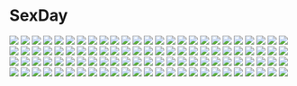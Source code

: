 # SexDay
![](https://konachan.com/jpeg/41faee62a41626dc19670751bc240d52/Konachan.com%20-%20279658%20bikini%20breasts%20brown_eyes%20brown_hair%20cleavage%20idolmaster%20idolmaster_shiny_colors%20necklace%20rangen%20sonoda_chiyoko%20swimsuit%20twintails%20white.jpg)
![](https://konachan.com/jpeg/bc91447a0f983dfc1a7bf8a78d72a3aa/Konachan.com%20-%20258786%202girls%20ass%20blush%20breasts%20cum%20dress%20futanari%20jotti%20kiss%20nipples%20no_bra%20nopan%20original%20panties%20penis%20ponytail%20pussy%20red_eyes%20sex%20signed%20underwear.jpg)
![](https://konachan.com/jpeg/6f2967b56c5e432dbd5ccc9005edf281/Konachan.com%20-%20128836%20blush%20breasts%20green_eyes%20long_hair%20mitha%20nanawind%20nipples%20nude%20red_hair%20takasaki_honoka%20wet%20yuyukana.jpg)
![](https://konachan.com/image/bd2726763b2039add9cb6a0e3370421a/Konachan.com%20-%2011906%20animal_ears%20catgirl%20mikeou%20pink_chuchu%20skirt.jpg)
![](https://konachan.com/image/8180b5c791531a230c7e6fcbe337489d/Konachan.com%20-%20181258%20breasts%20cameltoe%20censored%20futanari%20nipples%20open_shirt%20original%20panties%20penis%20sakakidani%20school_uniform%20s_kanojo%20thighhighs%20twintails%20underwear%20wink.jpg)
![](https://konachan.com/jpeg/6c6502227f654e0cbe8a12853348d3ea/Konachan.com%20-%20291053%20blush%20breasts%20cleo_%28king%27s_raid%29%20king%27s_raid%20long_hair%20nipples%20penis%20purple_eyes%20pussy%20red_hair%20sex%20shokut-zz%20torn_clothes%20uncensored.jpg)
![](https://konachan.com/image/62fd5415018855cd24d1ca175e75a910/Konachan.com%20-%2037664%20blue_eyes%20bow%20green_hair%20hakurei_reimu%20japanese_clothes%20long_hair%20miko%20shino_%28eefy%29%20touhou.jpg)
![](https://konachan.com/image/7bc14efaa00d0d405e0882f6875b73b5/Konachan.com%20-%20267413%202girls%20boots%20bow%20cat_smile%20food%20green_hair%20hat%20kashuu_%28b-q%29%20kazami_yuuka%20medicine_melancholy%20ribbons%20short_hair%20skirt%20touhou.jpg)
![](https://konachan.com/image/dceb9f0c1bfa312720be4015a2ec5c00/Konachan.com%20-%20203777%20ajishio%20ass%20ayase_eri%20black_hair%20blonde_hair%20blue_eyes%20breasts%20flat_chest%20green_eyes%20nipples%20nude%20purple_hair%20red_eyes%20red_hair%20yazawa_nico%20yuri.jpg)
![](https://konachan.com/image/083d20a7dbefafb557edcc6d6a21bb14/Konachan.com%20-%20132474%20blue_hair%20breasts%20cleavage%20feathers%20long_hair%20original%20paparins%20red_eyes%20ribbons%20thighhighs%20torn_clothes%20weapon.jpg)
![](https://konachan.com/jpeg/dd2aa07a8ca3787d4335c2b0525bbc1e/Konachan.com%20-%2096141%20kousaka_kirino%20ore_no_imouto_ga_konna_ni_kawaii_wake_ga_nai%20vector.jpg)
![](https://konachan.com/jpeg/dd3ec951edfd1f32d92e905f11d17ce0/Konachan.com%20-%20263798%20black_hair%20bra%20braids%20cameltoe%20game_cg%20kobuichi%20long_hair%20mirror%20navel%20nijouin_hazuki%20panties%20purple_eyes%20reflection%20riddle_joker%20underwear%20yuzusoft.jpg)
![](https://konachan.com/image/a5c06daa4faca96b06390f00175c6f1b/Konachan.com%20-%2031468%20breasts%20censored%20favorite%20game_cg%20happy_margaret%21%20kokonoka%20nipples%20penis%20pussy%20sex%20shirt_lift.jpg)
![](https://konachan.com/image/cb57f0f3e4976cf96893391d119fbcb0/Konachan.com%20-%20205144%202girls%20apron%20ayase_eri%20bed%20blue_eyes%20blue_hair%20blush%20breasts%20choker%20gloves%20headband%20maid%20nipples%20no_bra%20nopan%20panties%20ponytail%20underwear%20yuri.jpg)
![](https://konachan.com/image/76454436ad3a49cb396ba4147778c8ee/Konachan.com%20-%2039440%20blue_eyes%20blue_hair%20boots%20computer%20guitar%20hatsune_miku%20headphones%20huke%20instrument%20long_hair%20skirt%20twintails%20vocaloid.jpg)
![](https://konachan.com/image/e984e001ac5c214257a7dac7f8c529f3/Konachan.com%20-%20300811%20846-gou%20artoria_pendragon_%28all%29%20artoria_pendragon_%28lancer%29%20ass%20blush%20breasts%20cleavage%20elbow_gloves%20fate_grand_order%20fate_%28series%29%20gloves%20thighhighs.jpg)
![](https://konachan.com/image/115b06876d26534c8594f143d93b7c46/Konachan.com%20-%2079535%20guitar%20instrument%20kirisame_marisa%20polychromatic%20sakurai_mizuki%20touhou%20witch.jpg)
![](https://konachan.com/jpeg/ac432bfbe28f4b416bac8bfbf585785d/Konachan.com%20-%20154447%202girls%20bikini%20black_hair%20blonde_hair%20blue_eyes%20blush%20butterfly%20clouds%20hewsack%20long_hair%20mikazuki_yozora%20purple_eyes%20short_hair%20sky%20swimsuit.jpg)
![](https://konachan.com/image/be4eaa751436ed38fbce622eef05f9f3/Konachan.com%20-%20230128%20blonde_hair%20breasts%20car%20cleavage%20clouds%20drink%20food%20green_eyes%20original%20panties%20short_hair%20signed%20sky%20throtem%20underwear.jpg)
![](https://konachan.com/jpeg/37176425d89fabd12dda14fe4f440461/Konachan.com%20-%20298471%20aqua_eyes%20blush%20bon_%28bonbon315%29%20brown_hair%20japanese_clothes%20original%20short_hair%20white%20yukata.jpg)
![](https://konachan.com/jpeg/65529be320b324962b540e11e9ed72d0/Konachan.com%20-%20210819%202girls%20aqua_eyes%20blonde_hair%20blue_hair%20hatsune_miku%20long_hair%20seeu%20stars%20tagme_%28artist%29%20vocaloid.jpg)
![](https://konachan.com/image/bcb969c2403a75d2270efa9b1780e147/Konachan.com%20-%2027731%20hatsune_miku%20vocaloid.jpg)
![](https://konachan.com/jpeg/874f8ac89efdb19c7fa4140ad07cfee7/Konachan.com%20-%20212622%202girls%20aliasing%20anthropomorphism%20blonde_hair%20blue_eyes%20blush%20brown_eyes%20brown_hair%20fang%20loli%20long_hair%20ribbons%20skirt%20swimsuit%20tan_lines%20white%20wink.jpg)
![](https://konachan.com/jpeg/f5bd1ba475c0515c556076f7c073e581/Konachan.com%20-%20211348%20breasts%20game_cg%20komori_kei%20long_hair%20navel%20nipples%20open_shirt%20penis%20pubic_hair%20pussy%20ricotta%20sex%20spread_legs%20thighhighs%20uncensored%20walkure_romanze.jpg)
![](https://konachan.com/jpeg/e57630235424064757bbc1b880d991a2/Konachan.com%20-%20100408%20black_hair%20blue_eyes%20blush%20bra%20breasts%20cleavage%20game_cg%20hulotte%20ikegami_akane%20long_hair%20navel%20open_shirt%20thighhighs%20underwear%20with_ribbon.jpg)
![](https://konachan.com/image/9ac8227bb229fc71181ec7d31d856411/Konachan.com%20-%20144649%20ankon%20bow%20dress%20feathers%20flowers%20goth-loli%20gray_hair%20jpeg_artifacts%20lolita_fashion%20long_hair%20pink_eyes%20ribbons%20rose%20rozen_maiden%20suigintou%20wings.jpg)
![](https://konachan.com/image/61c1d0bb2697964a606abc2f8db198ff/Konachan.com%20-%20268211%20apron%20barefoot%20bow%20braids%20cirno%20fairy%20flowers%20gray_hair%20hat%20miko%20petals%20ponytail%20rafael-m%20red_eyes%20sarashi%20touhou%20umbrella%20underwear%20witch%20witch_hat.jpg)
![](https://konachan.com/image/2bab6f019aa37be747e0a5e0d8642dcc/Konachan.com%20-%2061189%20artoria_pendragon_%28all%29%20fate_%28series%29%20fate_stay_night%20kiba_satoshi%20saber%20signed%20tohsaka_rin.jpg)
![](https://konachan.com/image/1a2a35f59bb912a1a2c7bc3c81ecbbe4/Konachan.com%20-%20176397%20aonuma_shun%20numahito%20shin_sekai_yori.jpg)
![](https://konachan.com/image/73eadd0413c26f8a6b6a38fee179adbd/Konachan.com%20-%207892%20animal_ears%20blush%20catbell%20catgirl%20long_hair%20patchouli_knowledge%20pink%20pink_hair%20purple_eyes%20ribbons%20thighhighs%20touhou.jpg)
![](https://konachan.com/jpeg/c647c90473b448631755ade894c7269b/Konachan.com%20-%20239154%20blush%20braids%20breasts%20bubbles%20cropped%20green_eyes%20kyouya_kakehi%20long_hair%20original%20see_through%20underwater%20water.jpg)
![](https://konachan.com/image/f481a868413f3acd94033f87056a79b3/Konachan.com%20-%20134228%20colonello%20fon%20group%20katekyou_hitman_reborn%20lal_mirch%20male%20reborn%20skull_%28reborn%29%20verde%20viper%20yuni.jpg)
![](https://konachan.com/image/22b2c5abd5cac6d84aa68d1a58c693d3/Konachan.com%20-%20128982%20blue_hair%20chinese_clothes%20chinese_dress%20elbow_gloves%20flowers%20food%20fruit%20gloves%20hat%20ichiyan%20long_hair%20red_eyes%20skirt%20sword%20touhou%20weapon.jpg)
![](https://konachan.com/image/814849ce1935c09d1a1fab6821268ffc/Konachan.com%20-%20100028%20aozaki_aoko%20drink%20hat%20koyama_hirokazu%20kuonji_alice%20mahou_tsukai_no_yoru%20scarf%20shizuki_soujuurou.jpg)
![](https://konachan.com/jpeg/8a44455b17d9a063e1c52cc7536adf82/Konachan.com%20-%20235467%20aliasing%20animal%20bird%20building%20dress%20feathers%20hinanawi_tenshi%20long_hair%20purple_hair%20red_eyes%20ryosios%20sword%20touhou%20weapon.jpg)
![](https://konachan.com/jpeg/f0d131be9f7376a1f01610c71a918c9d/Konachan.com%20-%20220884%20barefoot%20brown_eyes%20brown_hair%20drink%20gray%20long_hair%20school_uniform%20stockings%20suisen%20tagme_%28artist%29%20third-party_edit%20tie%20waifu2x%20white.jpg)
![](https://konachan.com/jpeg/3c15669891d87ccb3992615f98b186ba/Konachan.com%20-%2034766%20harukazedori_ni_tomarigi_wo%20momotani_harune%20tagme%20tsurugi_hagane.jpg)
![](https://konachan.com/jpeg/fd06d6708682c37beb7641a44247e95f/Konachan.com%20-%20164181%20anus%20breasts%20censored%20dominance%20game_cg%20long_hair%20nipples%20nude%20pussy%20sei_shoujo%20tagme_%28character%29%20wet%20white_hair.jpg)
![](https://konachan.com/image/d639a777c028e967a0e472ff52459169/Konachan.com%20-%20280948%20breasts%20brown_eyes%20brown_hair%20building%20city%20cleavage%20dress%20gloves%20gray_hair%20group%20horns%20long_hair%20original%20pantyhose%20sketch%20skirt%20swd3e2%20watermark.jpg)
![](https://konachan.com/jpeg/45c3c4b5e540c238d0b0100e632a42de/Konachan.com%20-%20226157%202girls%20aqua_eyes%20blush%20gloves%20hat%20hoto_cocoa%20izumi_yuhina%20kafuu_chino%20long_hair%20orange_hair%20purple_eyes%20scarf%20tippy_%28gochiusa%29%20white_hair%20wink.jpg)
![](https://konachan.com/jpeg/45036c49b2c9f802f5af46ce608a109b/Konachan.com%20-%20275726%20asahikawa_hiyori%20bow%20braids%20christmas%20flowers%20gray_eyes%20gray_hair%20hat%20original%20ribbons%20scarf%20short_hair%20skirt%20stars%20waifu2x.jpg)
![](https://konachan.com/image/4f97f6b7fd8198198633683b6f5db3b2/Konachan.com%20-%2037580%20guitar%20instrument%20nia_teppelin%20tengen_toppa_gurren_lagann.jpg)
![](https://konachan.com/image/99ed495d644a889af58c5afb0086bfac/Konachan.com%20-%20209405%20all_male%20blood%20chain%20kaneki_ken%20liang_xing%20male%20mask%20red_eyes%20short_hair%20tokyo_ghoul%20white_hair.jpg)
![](https://konachan.com/image/e9432f0e622a337c4ca629d959c7e7c4/Konachan.com%20-%20243257%20anthropomorphism%20aqua_eyes%20breast_hold%20breasts%20bubbles%20kantai_collection%20natsu97%20navel%20panties%20see_through%20short_hair%20underwear%20wet%20white_hair.jpg)
![](https://konachan.com/jpeg/44355f4de85944eb6e9ddd1da94ce3a1/Konachan.com%20-%20213914%20amatsutsumi%20brown_eyes%20brown_hair%20japanese_clothes%20long_hair%20magic%20miko%20purple_software%20shrine%20socks%20tsukimori_hiro%20watermark.jpg)
![](https://konachan.com/image/58c049edde4fcf04b040a34f340ad60e/Konachan.com%20-%2079997%20hatsune_miku%20twintails%20vocaloid.jpg)
![](https://konachan.com/image/e7d1c1f26c50880d03677744868ce208/Konachan.com%20-%2026494%20barasuishou%20eyepatch%20kei_%28artist%29%20purple%20rozen_maiden.jpeg)
![](https://konachan.com/image/6e0c721a24d0157e0f2bc3934bc0baa4/Konachan.com%20-%20107778%20aizawa_chizuru%20aizawa_eiko%20aizawa_takeru%20arashiyama_goro%20cindy_campbell%20group%20ikamusume%20loli%20nagatsuki_sanae%20saitoo_nagisa%20shorts%20socks%20swimsuit.jpg)
![](https://konachan.com/image/e2eda7d1ebae51f6a29414f8cfb4f0c7/Konachan.com%20-%2018962%20kamina_ayato%20mishima_reika%20rahxephon.jpg)
![](https://konachan.com/image/13888df87462cd60266243aca51e323a/Konachan.com%20-%2076349%20cirno%20hakurei_reimu%20hinanawi_tenshi%20japanese_clothes%20kochiya_sanae%20konpaku_youmu%20maid%20saigyouji_yuyuko%20touhou%20waitress.jpg)
![](https://konachan.com/image/d9862dd6135773631db8f4bd4402361a/Konachan.com%20-%2040595%20arin%20kooh%20pangya.jpg)
![](https://konachan.com/jpeg/c48a18e66b83a8c31a63d4dcf6d8ed19/Konachan.com%20-%20256506%20annin_doufu%20computer%20drink%20food%20idolmaster%20idolmaster_cinderella_girls%20kiryuu_tsukasa%20necklace%20orange_hair%20purple_eyes%20skirt%20train%20wristwear.jpg)
![](https://konachan.com/jpeg/2b1e714d69e50c9fd0afc8eba4011995/Konachan.com%20-%2022000%20azumanga_daioh%20nekokoneko%20sakaki.jpg)
![](https://konachan.com/image/4cddfcb779eb6d4bdedb268c0e621215/Konachan.com%20-%2047063%20abhar%20blue_hair%20clouds%20deep_blue_sky_%26_pure_white_wings%20game_cg%20koga_sayoko%20long_hair%20misaki_kurehito%20park%20ribbons%20school_uniform%20skirt%20sky%20water.jpg)
![](https://konachan.com/image/b35d96ed07e066df869826ddde0c4198/Konachan.com%20-%2026064%20gon_freeces%20hunter_x_hunter%20killua_zaoldyeck.jpg)
![](https://konachan.com/jpeg/dac7c97c1a64699e9db3d793b28b906e/Konachan.com%20-%20218589%20blue_eyes%20blue_hair%20cake%20candy%20chocolate%20food%20fruit%20hatsune_miku%20long_hair%20mia0309%20orange_%28fruit%29%20pocky%20strawberry%20twintails%20vocaloid%20waifu2x.jpg)
![](https://konachan.com/image/cc9f4b36f8183e24480359afc8d86fde/Konachan.com%20-%20295606%20animated%20black_hair%20blush%20close%20fellatio%20kamuo%20long_hair%20penis%20pokemon%20rurina_%28pokemon%29%20uncensored.gif)
![](https://konachan.com/image/09c88df06783bca1e6ab8a2dfe2a4167/Konachan.com%20-%2097682%20anegasaki_nene%20black_hair%20breasts%20cleavage%20kobayakawa_rinko%20love_plus%20swimsuit%20takane_manaka%20wet%20wink.jpg)
![](https://konachan.com/jpeg/86f1a7ba3ff05e99617abb24a6e58ac2/Konachan.com%20-%20122007%202girls%20ass%20blush%20breasts%20censored%20ekino-jeru_aria%20game_cg%20haruka_natsuki%20nipples%20nude%20pussy%20pussy_juice%20tae%20tears%20wet%20yurikago_kara_tenshi_made.jpg)
![](https://konachan.com/image/ea35d65c70624600a03b0f8c745e1e03/Konachan.com%20-%2079318%20barefoot%20beach%20bikini%20blue_eyes%20blue_hair%20blush%20cirno%20drink%20long_hair%20red_eyes%20ribbons%20short_hair%20swim_ring%20swimsuit%20touhou%20twintails%20water.jpg)
![](https://konachan.com/image/8bea6cec3bdcdfbb8d1a178c619870fe/Konachan.com%20-%2052830%20alice_%28wonderland%29%20alice_in_wonderland%20blonde_hair%20blue%20blue_eyes%20dress%20lolita_fashion%20miyashita_miki%20ribbons%20water.jpg)
![](https://konachan.com/jpeg/922501673b643ae62024a85adb6d6c49/Konachan.com%20-%20197075%20ayachi_nene%20black_hair%20blue_eyes%20blush%20game_cg%20group%20headband%20kobuichi%20long_hair%20muririn%20navel%20panties%20red_hair%20underwear%20yellow_eyes%20yuzusoft.jpg)
![](https://konachan.com/image/3d7c5a88a99ea25face63eec5d740a31/Konachan.com%20-%20215150%20cherry_blossoms%20flowers%20iki_hiyori%20japanese_clothes%20male%20noragami%20sanaa%20scenic%20school_uniform%20shrine%20stairs%20torii%20tree%20yato_%28noragami%29.jpg)
![](https://konachan.com/jpeg/83c84d0ee0c8e13719b95c1248040d26/Konachan.com%20-%2047643%20animal_ears%20catgirl%20inuneko_kagura_yuuki_matatapi_little_box%20nakigokoti%20open_shirt%20panties%20underwear.jpg)
![](https://konachan.com/image/0237e30a8db4b08ba6a38924f52365b4/Konachan.com%20-%20284687%202girls%20aoi_chizuru%20blush%20brown_eyes%20brown_hair%20cameltoe%20camera%20kneehighs%20original%20panties%20pantyhose%20phone%20ponytail%20skirt%20skirt_lift%20tie%20underwear.jpg)
![](https://konachan.com/image/6d9f4474e581325ce67a9887e37bca7c/Konachan.com%20-%20143593%20animal%20breasts%20cat%20cleavage%20dark_skin%20food%20ice_cream%20long_hair%20noumin%20original%20popsicle%20red_eyes%20white_hair.jpg)
![](https://konachan.com/image/d9151d2195ff588f0b348293c7644cc5/Konachan.com%20-%20143457%20bikini%20breasts%20d-eve_in_you%20koutaro%20navel%20nijiiro_zakura%20nipples%20swimsuit%20yusa_shoko.jpg)
![](https://konachan.com/image/8f50e49deb25f8dbc615a28f54e249af/Konachan.com%20-%208018%20hidamari_sketch%20miyako%20moon%20ume_aoki%20yuno.jpg)
![](https://konachan.com/image/d708d530c4d07197a08ba43c5846f792/Konachan.com%20-%2014702%20group%20iris_chateaubriand%20kanzaki_sumire%20katana%20kirishima_kanna%20kohran_li%20sakura_taisen%20shinguji_sakura%20sword%20weapon.jpg)
![](https://konachan.com/image/5374e447f3e896de6dba8eaedf0ba820/Konachan.com%20-%2075999%20bikini%20flowers%20pink_hair%20purple_eyes%20swimsuit.jpg)
![](https://konachan.com/image/63585305799cd4ce893578b2146f434f/Konachan.com%20-%20141238%20black_hair%20blue_eyes%20butterfly%20clouds%20flowers%20katana%20long_hair%20original%20school_uniform%20skirt%20soul4444%20sword%20water%20weapon.jpg)
![](https://konachan.com/jpeg/3d592a2ca97ee8661bed350dd28cc7b6/Konachan.com%20-%20280649%20blue_eyes%20blush%20breast_grab%20breasts%20game_cg%20green_eyes%20group%20long_hair%20navel%20nipples%20penis%20pink_hair%20ponytail%20purple_hair%20pussy%20sex%20uncensored%20wink.jpg)
![](https://konachan.com/jpeg/2c8a9909cdca32fd9a546f6bba1a0021/Konachan.com%20-%2080104%20akiakane%20all_male%20kagamine_len%20male%20vocaloid.jpg)
![](https://konachan.com/jpeg/6ebbe0e3f4883cb496ac1395e79d8aa0/Konachan.com%20-%20270427%20aiban%20ass%20black_hair%20blue_eyes%20blush%20brown_eyes%20glasses%20group%20idolmaster%20long_hair%20navel%20onsen%20ponytail%20red_eyes%20towel%20tree%20twintails%20water%20wink.jpg)
![](https://konachan.com/image/30dd5d15f9de5961e6298fd22772e9a0/Konachan.com%20-%20129700%20brown_hair%20cure_sunny%20hino_akane%20orange_eyes%20precure%20seven_%2811%29%20smile_precure%21.jpg)
![](https://konachan.com/image/5c794008948895fa2a99e3a5794ad980/Konachan.com%20-%2014394%20chii%20chobits%20clamp%20sumomo.jpg)
![](https://konachan.com/jpeg/0485b01885c9d4cf7e01ecf11f5ae25b/Konachan.com%20-%2072755%20kimura_kaere%20sayonara_zetsubou_sensei%20transparent%20vector.jpg)
![](https://konachan.com/image/568629bd38644c7095e1bf642e9b056f/Konachan.com%20-%20147335%202girls%20ganaha_hibiki%20idolmaster%20kisaragi_chihaya.jpg)
![](https://konachan.com/image/b3db9d79da83b25eb2a816a6ebd61ed0/Konachan.com%20-%20249696%20elbow_gloves%20gloves%20gray_hair%20gunpuku_no_himegimi%20hat%20lococo%3Ap%20long_hair%20military%20re%3Acreators%20red_eyes%20ribbons%20sword%20uniform%20weapon.jpg)
![](https://konachan.com/jpeg/405b6e23a44075ada1d094d4d0b2b6a7/Konachan.com%20-%20300651%20gloves%20heart%20horns%20instrument%20navel%20original%20pointed_ears%20polychromatic%20ryota_%28ry_o_ta%29%20signed%20white%20wings.jpg)
![](https://konachan.com/image/1e34ecbd816f3f9326e2c07ca39d30df/Konachan.com%20-%2044538%20card_captor_sakura%20kinomoto_sakura.jpg)
![](https://konachan.com/jpeg/337643010956a549d68bbd8ac09445a3/Konachan.com%20-%20262817%20anthropomorphism%20azur_lane%20cameltoe%20enterprise_%28azur_lane%29%20gray_hair%20hat%20long_hair%20purple_eyes%20swimsuit%20thighhighs%20tie%20uniform%20yoshiheihe.jpg)
![](https://konachan.com/image/83c17110cc1cfc5edfc1342ab336b607/Konachan.com%20-%20267865%20animal_ears%20blush%20bunny_ears%20bunnygirl%20gengetsu_chihiro%20long_hair%20purple_hair%20red_eyes%20reisen_udongein_inaba%20skirt%20tie%20touhou.jpg)
![](https://konachan.com/image/6cfcaf28ab1945edd2e283d773596101/Konachan.com%20-%20231417%201000-chan%202girls%20blue_hair%20blush%20book%20dr._mirio%20food%20green_eyes%20hug%20long_hair%20oizumi%20phone%20pink_hair%20pocky%20school_uniform%20short_hair%20skirt.jpg)
![](https://konachan.com/image/a7888176f25a44e19e14a8a34b079e89/Konachan.com%20-%2041638%20breasts%20cleavage%20garter_belt%20ikkitousen%20ikkitousen%7Egreat_guardians%7E%20kanu_unchou%20nurse%20panties%20ryofu_housen%20thighhighs%20underwear.jpg)
![](https://konachan.com/image/bfdf570e3eb9d83c76baa663c0c1095d/Konachan.com%20-%20192077%20ainili%20brown_hair%20graffiti%20long_hair%20original%20scarf.jpg)
![](https://konachan.com/jpeg/7f61f55976b931e0a8d530dcaf60918d/Konachan.com%20-%20245532%20animal%20boots%20building%20cat%20city%20gray_hair%20gun%20original%20rain%20red_eyes%20shiroi_suzume%20short_hair%20water%20weapon.jpg)
![](https://konachan.com/image/e02b4a1003857ab15cafadc3002445a3/Konachan.com%20-%20259689%20blonde_hair%20dress%20flowers%20gloves%20jpeg_artifacts%20kh_%28kh_1128%29%20long_hair%20petals%20purple_eyes%20violet_evergarden%20violet_evergarden_%28character%29%20water.jpg)
![](https://konachan.com/image/ec861252449cb56382923e365a740cc3/Konachan.com%20-%2096454%20animal_ears%20bra%20catgirl%20garter_belt%20gokou_ruri%20masakichi_%28crossroad%29%20masturbation%20stockings%20tail%20thighhighs%20underwear%20vibrator.jpg)
![](https://konachan.com/jpeg/c92aee7517ab59f8320c7802fc822a36/Konachan.com%20-%20232460%20blue_eyes%20bow%20breasts%20building%20cameltoe%20clouds%20green_hair%20long_hair%20nimura_yuushi%20panties%20ribbons%20scan%20skirt%20sky%20thighhighs%20tree%20underwear.jpg)
![](https://konachan.com/image/7f88dc51a01a8686a713a835a76a99f7/Konachan.com%20-%20206117%20218%20black_hair%20brown_hair%20building%20flowers%20food%20foxgirl%20green_eyes%20group%20hat%20katana%20long_hair%20male%20original%20purple_eyes%20red_hair%20sword%20weapon%20wings.jpg)
![](https://konachan.com/image/8597dde4b8d47048d4ecbf0cc107f02b/Konachan.com%20-%20242101%20adukikumanoi%20animal_ears%20breasts%20brown_eyes%20gray_hair%20inubashiri_momiji%20short_hair%20tail%20touhou%20umbrella%20wolfgirl.jpg)
![](https://konachan.com/image/a40caa4518fa50568dca07faed53d5ed/Konachan.com%20-%20143505%20blonde_hair%20blue_eyes%20blush%20brown_hair%20gary_%28ib%29%20ib%20ib_%28ib%29%20jpeg_artifacts%20loli%20long_hair%20male%20mary_%28ib%29%20pink_hair%20red_eyes%20tears%20wakagi_repa%20wink.jpg)
![](https://konachan.com/jpeg/a1221e3822a41fa1c9db40e4d8bc162f/Konachan.com%20-%2060733%20black_hair%20cherry_blossoms%20clouds%20cube%20flowers%20game_cg%20kanekiyo_miwa%20long_hair%20natsu_no_ame%20panties%20school_uniform%20segawa_rikako%20underwear.jpg)
![](https://konachan.com/image/03b94338001c0f60e01f7e4c8fef2da2/Konachan.com%20-%20102245%20bed%20blonde_hair%20breasts%20jpeg_artifacts%20navel%20nipples%20original%20pink_eyes%20pussy%20pussy_juice%20thighhighs%20twintails%20uncensored%20yudesoba.jpg)
![](https://konachan.com/image/2fff5003bc580a6d8357bc0680b02b32/Konachan.com%20-%20267472%20barefoot%20breasts%20brown_eyes%20cleavage%20hc%20jpeg_artifacts%20long_hair%20nopan%20original%20purple_hair%20sword%20weapon%20wings.jpg)
![](https://konachan.com/image/217ae19b34eb4b7b5fb98804cb7ac794/Konachan.com%20-%2042027%20rozen_maiden%20shinku.jpg)
![](https://konachan.com/image/6ff3904579e2fb5772780e7b33940fbe/Konachan.com%20-%20189403%20bicycle%20blonde_hair%20bunny%20crossover%20dress%20elbow_gloves%20gloves%20gray_eyes%20heli-kotohime%20kasugano_sora%20long_hair%20male%20necklace%20sunset%20yosuga_no_sora.jpg)
![](https://konachan.com/image/99b41d58eafb3dee5d108d3f6774b44b/Konachan.com%20-%2059663%20arima_senne%20black_hair%20bra%20breasts%20brown_hair%20cleavage%20glasses%20jpeg_artifacts%20long_hair%20original%20panties%20red_eyes%20short_hair%20underwear.jpg)
![](https://konachan.com/image/9457500a4ac3307677fb79f20a9dfeed/Konachan.com%20-%2012761%20ark_of_napishtim%20moon%20pointed_ears%20tagme%20ys.jpg)
